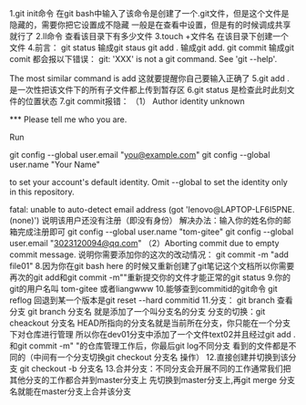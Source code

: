 1.git init命令
在git bash中输入了该命令是创建了一个.git文件，但是这个文件是隐藏的，需要你把它设置成不隐藏
一般是在查看中设置，但是有的时候调成共享就行了
2.ll命令
查看该目录下有多少文件
3.touch +文件名
在该目录下创建一个文件
4.前言：
git status 输成git staus
git add . 输成git add.
git commit 输成git comit
都会报以下错误：
git: 'XXX' is not a git command. See 'git --help'.

The most similar command is
        add
这就要提醒你自己要输入正确了
5.git add .
是一次性把该文件下的所有子文件都上传到暂存区
6.git status
是检查此时此刻文件的位置状态
7.git commit报错：
（1）
Author identity unknown

*** Please tell me who you are.

Run

  git config --global user.email "you@example.com"
  git config --global user.name "Your Name"

to set your account's default identity.
Omit --global to set the identity only in this repository.

fatal: unable to auto-detect email address (got 'lenovo@LAPTOP-LF6I5PNE.(none)')
说明该用户还没有注册（即没有身份）
解决办法：输入你的姓名你的邮箱完成注册即可
git config --global user.name "tom-gitee"
git config --global user.email "3023120094@qq.com"
（2）Aborting commit due to empty commit message.
说明你需要添加你的这次的改动情况： git commit -m "add file01"
8.因为你在git bash here 的时候又重新创建了git笔记这个文档所以你需要再次的git add和git commit -m""重新提交你的文件才能正常的git status
9.你的git的用户名叫 tom-gitee 或者liangwww
10.能够查到commitid的git命令 git reflog
回退到某一个版本是git reset --hard commitid
11.分支：
git branch 查看分支
git branch 分支名 就是添加了一个叫分支名的分支
分支的切换：git cheackout 分支名
HEAD所指向的分支名就是当前所在分支，你只能在一个分支下对仓库进行管理
所以你在dev01分支中添加了一个文件text02并且经过git add .和git commit -m" "的仓库管理工作后，你最后git log不同分支
看到的文件都是不同的（中间有一个分支切换git checkout 分支名 操作）
12.直接创建并切换到该分支 git checkout -b 分支名
13.合并分支：不同分支会开展不同的工作通常我们把其他分支的工作都合并到master分支上
先切换到master分支上,再git merge 分支名就能在master分支上合并该分支

